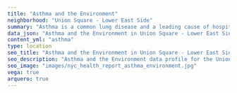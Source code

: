 ```yaml
---
title: "Asthma and the Environment"
neighborhood: "Union Square - Lower East Side"
summary: "Asthma is a common lung disease and a leading cause of hospitalizations for children under 15 years old. This report provides a summary of asthma indicators by neighborhood. It also describes housing and neighborhood characteristics that can make asthma worse."
data_json: "Asthma and the Environment in Union Square - Lower East Side"
content_yml: "asthma"
type: location
seo_title: "Asthma and the Environment in Union Square - Lower East Side"
seo_description: "Asthma and the Environment data profile for the Union Square - Lower East Side neighborhood of NYC."
seo_image: "images/nyc_health_report_asthma_environment.jpg"
vega: true
arquero: true
---
```

